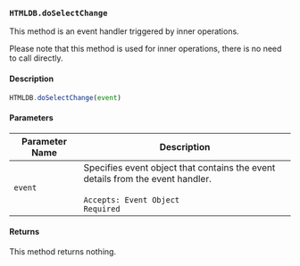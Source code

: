 ### `HTMLDB.doSelectChange`

This method is an event handler triggered by inner operations.

Please note that this method is used for inner operations, there is no need to call directly.

#### Description

```javascript
HTMLDB.doSelectChange(event)
```

#### Parameters

| Parameter Name             | Description                               |
| -------------------------- | ----------------------------------------- |
| `event` | Specifies event object that contains the event details from the event handler.<br><br>`Accepts: Event Object`<br>`Required` |

#### Returns

This method returns nothing.